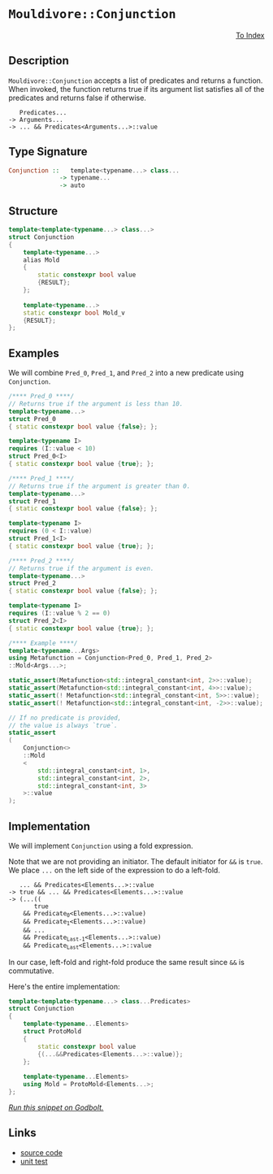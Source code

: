 <!-- Copyright 2024 Feng Mofan
SPDX-License-Identifier: Apache-2.0 -->

# `Mouldivore::Conjunction`

<p style='text-align: right;'><a href="../../../index.md#higher-order-modifications">To Index</a></p>

## Description

`Mouldivore::Conjunction` accepts a list of predicates and returns a function.
When invoked, the function returns true if its argument list satisfies all of the predicates and returns false if otherwise.

<pre><code>   Predicates...
-> Arguments...
-> ... && Predicates&lt;Arguments...&gt;::value</code></pre>

## Type Signature

```Haskell
Conjunction ::   template<typename...> class... 
              -> typename...
              -> auto
```

## Structure

```C++
template<template<typename...> class...>
struct Conjunction
{
    template<typename...>
    alias Mold
    {
        static constexpr bool value
        {RESULT};
    };
    
    template<typename...>
    static constexpr bool Mold_v
    {RESULT};
};
```

## Examples

We will combine `Pred_0`, `Pred_1`, and `Pred_2` into a new predicate using `Conjunction`.

```C++
/**** Pred_0 ****/
// Returns true if the argument is less than 10.
template<typename...>
struct Pred_0
{ static constexpr bool value {false}; };

template<typename I>
requires (I::value < 10)
struct Pred_0<I>
{ static constexpr bool value {true}; };

/**** Pred_1 ****/
// Returns true if the argument is greater than 0.
template<typename...>
struct Pred_1
{ static constexpr bool value {false}; };

template<typename I>
requires (0 < I::value)
struct Pred_1<I>
{ static constexpr bool value {true}; };

/**** Pred_2 ****/
// Returns true if the argument is even.
template<typename...>
struct Pred_2
{ static constexpr bool value {false}; };

template<typename I>
requires (I::value % 2 == 0)
struct Pred_2<I>
{ static constexpr bool value {true}; };

/**** Example ****/
template<typename...Args>
using Metafunction = Conjunction<Pred_0, Pred_1, Pred_2>
::Mold<Args...>;

static_assert(Metafunction<std::integral_constant<int, 2>>::value);
static_assert(Metafunction<std::integral_constant<int, 4>>::value);
static_assert(! Metafunction<std::integral_constant<int, 5>>::value);
static_assert(! Metafunction<std::integral_constant<int, -2>>::value);

// If no predicate is provided,
// the value is always `true`.
static_assert
(
    Conjunction<>
    ::Mold
    <
        std::integral_constant<int, 1>,
        std::integral_constant<int, 2>,
        std::integral_constant<int, 3>
    >::value
);
```

## Implementation

We will implement `Conjunction` using a fold expression.

Note that we are not providing an initiator. The default initiator for `&&` is `true`. We place `...` on the left side of the expression to do a left-fold.

<pre><code>   ... && Predicates&lt;Elements...&gt;::value
-> true && ... && Predicates&lt;Elements...&gt;::value
-> (...((
       true
    && Predicate<sub>0</sub>&lt;Elements...&gt;::value)
    && Predicate<sub>1</sub>&lt;Elements...&gt;::value)
    && ...
    && Predicate<sub>Last-1</sub>&lt;Elements...&gt;::value)
    && Predicate<sub>Last</sub>&lt;Elements...&gt;::value
</code></pre>

In our case, left-fold and right-fold produce the same result since `&&` is commutative.

Here's the entire implementation:

```C++
template<template<typename...> class...Predicates>
struct Conjunction
{
    template<typename...Elements>
    struct ProtoMold
    {
        static constexpr bool value
        {(...&&Predicates<Elements...>::value)};
    };
    
    template<typename...Elements>
    using Mold = ProtoMold<Elements...>;
};
```

[*Run this snippet on Godbolt.*](https://godbolt.org/#z:OYLghAFBqd5QCxAYwPYBMCmBRdBLAF1QCcAaPECAMzwBtMA7AQwFtMQByARg9KtQYEAysib0QXACx8BBAKoBnTAAUAHpwAMvAFYTStJg1DIApACYAQuYukl9ZATwDKjdAGFUtAK4sGIMxqkrgAyeAyYAHI%2BAEaYxBIAnKQADqgKhE4MHt6%2B/oGp6Y4CoeFRLLHxXEl2mA6ZQgRMxATZPn4Btpj2RQwNTQQlkTFxibaNza25HQrjA2FD5SNVAJS2qF7EyOwcBJgsyQa7JgDMbrv7h5gnZwCeyYysmAB0LyfYANTIBgoKL0/KxEw%2BFEuwUbxMGgAgjNiF4HO8PAxtF4GHUBBDISYAOxWKHvfHvc4HJhHU4EO4PNh/bD0NiCMHHbAYgnvGFwgjvAGoIgAWU86GZBOxuMhLJZMxJeGQnwEM0wqmSxHe0VQnneADcxF4rnixfjhRA/uYAGwmgFAqUkzAMtw0vaMAi/V6MkAgTXeTDLbEAEROIpZPr9gv1uvxRMu13J92YVJedrpjvBofeXnSRnefNo6HeJ29nOI3NQmYFp3jDqdT3BxxFgerGIxAHoAFQt1tt9sNxtt94AFWtjvebc7UOb7bHreHmKh5mOYS%2BXiwOdOaFRmGSicZ9ZH3fN6AA%2BhpBxPGw33gAlTAEDYMBSE2GYd54KiEhAPprAHwOx%2B3%2Bg/F%2BGd4uA0SsoXDK1IwpGNnmdJkoTZeFdwPescVZRpHGlFc5QVJUVTVd1tRzHEqDEJRawsQjfTradQL2YlSVuaNHneABJJNIUBABHLw8EBW8IGY118Ifa5AI0L04IIWEEMBfcNGuVjN2nFCJXQmUb12bDlVVWgNS1YScUk7UyIooNqMhUcW3zIE9y4I8W0nBtTwvK9iBvO8CKfF832ID8E2/d5gEBK0lQIBAAOAjEwPoqNKWgytFOhQzpOsrhkPIlSpTUrDFS0vC9MIixiNoUisUo8iyK3SEoquMlIKYhTYPYzAuJ4613ggQ8RIEt09PExKpI5RDUtOBq0tQyUMNlDSctwnShIKwyrlKv0TKoqdzJ3GS9zMOymwcpzL2vW9FsfZ9Qu83yvzwW9MHVRgQKq2iI1qxjY3ixr4MGrazDGjLJvU%2BUZu03SPQKoqSrK1aaxoi5wJe2KWLYzjuN49ruvm8wAFZ3h23Nc3eMSMU%2Bqz9x%2Bka2OFcbVMw6acOBjGDPvYyKrMiym3ebBVFYA4HyHSKnrhhjYr%2BdjgAZRrUzCYAM0vJgqBRNEGCXPNEWRVEemuRDAhJmzSB1snGtdYtrlFisq2hxKJr3JgfjiAgIB5WX5fVzJrhmdBXTCXZArEPcacMAhri9vWDbeQTetMy30Ot23mgdp2FY1053c9wRMB92g/amgOg8EPXJCrbBw49L01r%2BmOlDjsAwBlxpncVt2CA9kAvfT4hff9wRc4IPXMcL4vtVLkVy5tyv7er2u5cT13k6b1PvfbzPO8D05g/eABaUOXR6kvI5PFjnwYVB3kVC0QQfa6T4LdU8CwdBSH386QY828xAAdyYG5bxMY0NEWn%2BIoSStqPO2GIIDBgRAINWDdThsRZEbfkEDrgQPFHPFuacM5Z3UjnVeedAJvAfsmVBzdW6YOXt3EOBCUEEhTugheHds5d1wT3d4xw4FCm3kJDEQ8OCrFoJwTGvA/AcC0KQVAnA3DWGsKydYmxhJmGODwUgBBNC8NWAAaxAJjSQTwNCSC4FiY4GhMYaDMMaY0ZgAAclj9CcEkLwFgEgNCBGEaI8RHBeAKBAIEFRIjeGkDgLAGAiAQDrAIMkLwPcKAQDQPsOgcQIiPE4KoSxxp17GkkAFZA0opBPDMLwC0RBiC3z0PwQQIgxDsCkDIQQigVDqD8aQXQXBSBv3bskTgPA%2BECKEaosRnAADykSIkclQM%2BFJaSMlZJyTonaEAPBxPoEqGcXBli8F8VoVYEAkCxOSPEsg0Tdn7JAMAKQZg%2BB0F2MQLxEBoh9OiGEJoNxOm8AecwYgNwBnRG0LUXxSjYkJgGQwWgzzGlYGiF4YAbgxDFReaQLALBDDAHEGC1qdQ7peMafKWokTthKNbvwxptA8DRHbh8jwWA%2BmSTwI47gvA7rEBVEob0ewkXEqMKo1YVADBiwAGp4EwG/AZ0Y4VlOEKIcQ1SxV1LUH05p%2BgkUoCkZYfQJKvGQFWKgdcmRMXr3drmUwlhrABF4KgBlxSsDqogKsGoisXAMHcJ4NoegQjzDKBUPQBQMgCEmH4FpXqeiDHdUsTo3R6izF9XoW1PQ%2BjNCDcMSoYx%2BiRpaRKONbqE0SBtbIrYWbbEcEEaQVxprODvAmekzJwBsmAVme1XAhASA5gUas9ZnLViviYFgeI1rSCaMkMcJ4CRjhYkkHoswkhf7GONEkQl9jSCOMUU8Y0XBjSWISJYld2iuCYyHcaItfT3GeO8cozlATgnbNCcMyJ5BKBHKWYktgnAmgsHVFideTBPgGHTFUJ4XBdEFPwEUkpLSxUVMldIaVShZWNN0OctpTAOl0u6QW3pjT3FDPCZE94Yz3jPtfe%2Bz9SLAIJF/bo9qCy9lLKbccMwayT1%2BK2Ts1Aiy4g3picxyjIw8Nvq%2BEiqoQELm0CuTcu5jS3lPLheJj5XyfkODhQCh0QKQV9PBZC6FtBYV0vhayowKLRH4EBOi60fTsXIFxXCglfTiWkqeRS7YojqW0qUQyplmAWWIt01LU93KmB8oFUKkVWnQMSqqRB2QMqGmiNgwqjlhqrAqus1azV2rZScD1U3A1yqLAmrEea2%2BxmNWht%2BZke1jqch%2BqCA6%2BNixE0BsyCmlIaRvUMGqx61NXRisCFjS0J1uR2thq67MVrIa009fK1GobGaat5oUDmqpyHC3Fv6RwXDxAX1vo/bx79JG/2HggPWop1GW30c2e2zAnaRg9tnQ4kAxwSN6KxDurEhjJDjoyS0pbh7bDHo2f4wJISwkjLY3ehJSSODPqmSwBQ6ppTqh/ZcGYAGG0WtKbIMDoWanyCg5FnQt3WntJeQt1DbjBlXtGc%2BCHmSocw41PDq0MxyMcf2dR44dHfuMZQEzpZwOucjBh8kZIe44cJD3Ajgg1s1sZME8JygonRFSdBUohXMnfnyeY4C4FoL9OYAhVCmFmKlEIrZfZ3gBnisYpM6oHFuwLNp0JaI6zZKbh2apcUpz9K4iufc2yrzDG%2BA8oUPywVwrGCirRyFiQYXanY7lXjr9xgsuquiElsRKWbycAbCnOLxq3F5ctfAG1HW7UQFcA111pRM3%2Bqaz0BrdXihTba0VxW3WGvRvDf0YbibRut8mxX6bqy1gbFzQPwli2D2lsp%2B8ansO6egg5PtwDjaVls7baQDtXbKDIbnY4swJHjjHExiY/Rzj99YlXfutDnAj0%2BNX32zGg7MaWLMQkSQCRDHDq4McfNxxiclo8SdtRfNfJC/Enf/dnVYBldIZwSQIAA%3D)

## Links

- [source code](../../../../conceptrodon/mouldivore/conjunction.hpp)
- [unit test](../../../../tests/unit/metafunctions/mouldivore/conjunction.test.hpp)
